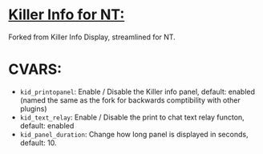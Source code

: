 # <ins>Killer Info for NT:</ins>

Forked from Killer Info Display, streamlined for NT.  

# CVARS:  
- `kid_printopanel`: Enable / Disable the Killer info panel, default: enabled (named the same as the fork for backwards comptibility with other plugins)
- `kid_text_relay`: Enable / Disable the print to chat text relay functon, default: enabled
- `kid_panel_duration`: Change how long panel is displayed in seconds, default: 10.
